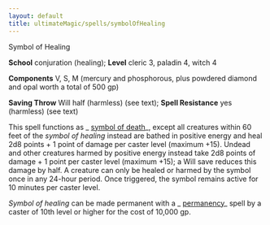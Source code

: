 ```yaml
---
layout: default
title: ultimateMagic/spells/symbolOfHealing
---
```

Symbol of Healing

**School** conjuration (healing); **Level** cleric 3, paladin 4, witch 4

**Components** V, S, M (mercury and phosphorous, plus powdered diamond and opal worth a total of 500 gp)

**Saving Throw** Will half (harmless) (see text); **Spell Resistance** yes (harmless) (see text)

This spell functions as _ [symbol of death](spells/symbolOfDeath#_symbol-of-death)_, except all creatures within 60 feet of the _symbol of healing_ instead are bathed in positive energy and heal 2d8 points + 1 point of damage per caster level (maximum +15). Undead and other creatures harmed by positive energy instead take 2d8 points of damage + 1 point per caster level (maximum +15); a Will save reduces this damage by half. A creature can only be healed or harmed by the symbol once in any 24-hour period. Once triggered, the symbol remains active for 10 minutes per caster level.

_Symbol of healing_ can be made permanent with a _ [permanency](spells/permanency#_permanency)_ spell by a caster of 10th level or higher for the cost of 10,000 gp.

